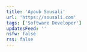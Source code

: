 ```yaml
---
title: 'Ayoub Sousali'
url: 'https://sousali.com'
tags: ['Software Developer']
updatesFeed: ''
nsfw: false
rss: false
---
```

